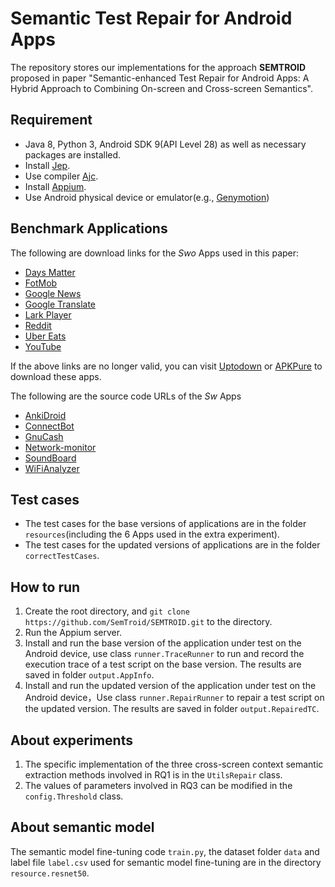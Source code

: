 # Semantic Test Repair for Android Apps

The repository stores our implementations for the approach **SEMTROID**  proposed in paper "Semantic-enhanced Test Repair for Android Apps: A Hybrid
Approach to Combining On-screen and Cross-screen Semantics".

## Requirement

- Java 8, Python 3, Android SDK 9(API Level 28) as well as necessary packages are installed.
- Install [Jep](https://github.com/ninia/jep/).
- Use compiler [Ajc](https://github.com/eclipse/org.aspectj/releases).
- Install [Appium](https://github.com/appium/appium).
- Use Android physical device or emulator(e.g., [Genymotion](https://www.genymotion.com/))

## Benchmark Applications

The following are download links for the _Swo_ Apps used in this paper:

- [Days Matter](https://days-matter.en.uptodown.com/android)
- [FotMob](https://soccer-scores.en.uptodown.com/android)
- [Google News](https://google-play-newsstand.en.uptodown.com/android)
- [Google Translate](https://traductor-de-google.en.uptodown.com/android)
- [Lark Player](https://lark-player-video-and-music-player.en.uptodown.com/android)
- [Reddit](https://reddit-official-app.en.uptodown.com/android/versions)
- [Uber Eats](https://ubereats.en.uptodown.com/android)
- [YouTube](https://youtube.en.uptodown.com/android)

If the above links are no longer valid, you can visit [Uptodown](https://www.uptodown.com/) or [APKPure](https://apkpure.com/) to download these apps.

The following are the source code URLs of the _Sw_ Apps

- [AnkiDroid](https://github.com/ankidroid/Anki-Android)
- [ConnectBot](https://github.com/connectbot/connectbot)
- [GnuCash](https://github.com/codinguser/gnucash-android)
- [Network-monitor](https://github.com/caarmen/network-monitor)
- [SoundBoard](https://github.com/meonwax/soundboard)
- [WiFiAnalyzer](https://github.com/VREMSoftwareDevelopment/WifiAnalyzer)

## Test cases

- The test cases for the base versions of applications are in the folder `resources`(including the 6 Apps used in the extra experiment).
- The test cases for the updated versions of applications are in the folder `correctTestCases`.

## How to run

1. Create the root directory, and `git clone https://github.com/SemTroid/SEMTROID.git` to the directory.
2. Run the Appium server.
3. Install and run the base version of the application under test on the Android device, use class `runner.TraceRunner` to run and record the execution trace of a test script on the base version. The results are saved in folder `output.AppInfo`.
4. Install and run the updated version of the application under test on the Android device，Use class `runner.RepairRunner` to repair a test script on the updated version. The results are saved in folder `output.RepairedTC`.

## About experiments

1. The specific implementation of the three cross-screen context semantic extraction methods involved in RQ1 is in the `UtilsRepair` class.
2. The values of parameters involved in RQ3 can be modified in the `config.Threshold` class.

## About semantic model

The semantic model fine-tuning code `train.py`, the dataset folder `data` and label file `label.csv` used for semantic model fine-tuning are in the directory `resource.resnet50`.



 